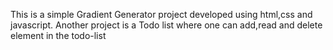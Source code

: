 This is a simple Gradient Generator project developed using html,css and javascript.
Another project is a Todo list where one can add,read and delete element in the todo-list
